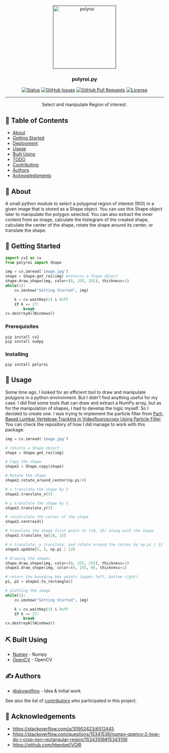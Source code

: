 <p align="center">
  <a href="" rel="noopener">
 <img width=200px height=200px src="https://i.imgur.com/Y09Ev9i.png" alt="polyroi"></a>
</p>

<h3 align="center">polyroi.py</h3>

<div align="center">

  [![Status](https://img.shields.io/badge/status-active-success.svg)]() 
  [![GitHub Issues](https://img.shields.io/github/issues/skywolfmo/polyroi.svg)](https://github.com/skywolfmo/polyroi/issues)
  [![GitHub Pull Requests](https://img.shields.io/github/issues-pr/skywolfmo/polyroi.svg)](https://github.com/skywolfmo/polyroi/pulls)
  [![License](https://img.shields.io/badge/license-MIT-blue.svg)](/LICENSE)

</div>

---

<p align="center"> Select and manipulate Region of interest.
    <br> 
</p>

## 📝 Table of Contents

- [About](#about)
- [Getting Started](#getting_started)
- [Deployment](#deployment)
- [Usage](#usage)
- [Built Using](#built_using)
- [TODO](../TODO.md)
- [Contributing](../CONTRIBUTING.md)
- [Authors](#authors)
- [Acknowledgments](#acknowledgement)

## 🧐 About <a name = "about"></a>

A small python module to select a polygonal region of interest (ROI) in a given image that is stored as a Shape object. You can use this Shape object later to manipulate the polygon selected. You can also extract the inner content from an image, calculate the histogram of the created shape, calculate the center of the shape, rotate the shape around its center, or translate the shape.

## 🏁 Getting Started <a name = "getting_started"></a>

``` python
import cv2 as cv
from polyroi import Shape
```

``` python
img = cv.imread('image.jpg')
shape = Shape.get_roi(img) #returns a Shape object
shape.draw_shape(img, color=(0, 255, 255), thickness=1)
while(1):
    cv.imshow("Getting Started", img)

    k = cv.waitKey(1) & 0xFF
    if k == 27:
        break
cv.destroyAllWindows()
```

### Prerequisites

``` shell
pip install cv2
pip install numpy
```

### Installing

``` shell
pip install polyroi 
```


## 🎈 Usage <a name="usage"></a>

Some time ago, I looked for an efficient tool to draw and manipulate polygons in a python environment. But I didn't find anything useful for my case. I did find some tools that can draw and extract a NumPy array, but as for the manipulation of shapes, I had to develop the logic myself. So I decided to create one.
I was trying to implement the particle filter from [Part-Based Lumbar Vertebrae Tracking in Videofluoroscopy Using Particle Filter](https://dblp.org/rec/journals/ijcvip/GuelzimAN20). You can check the repository of how I did manage to work with this package.

``` python
img = cv.imread('image.jpg')

# returns a Shape object
shape = Shape.get_roi(img) 

# Copy the shape
shape2 = Shape.copy(shape) 

# Rotate the shape
shape2.rotate_around_center(np.pi/4) 

# x translate the shape by 5
shape2.translate_x(5) 

# y translate the shape by 5
shape2.translate_y(5) 

# recalculate the center of the shape
shape2.centroid() 

# translate the shape first point to (10, 15) along with the shape
shape2.translate_to(10, 15) 

# x translate, y translate, and rotate around the center by np.pi / 12
shape2.update(5, 3, np.pi / 12) 

# Drawing the shapes
shape.draw_shape(img, color=(0, 255, 255), thickness=1)
shape2.draw_shape(img, color=(0, 255, 0), thickness=1)

# return the bounding box points (upper left, bottom right)
p1, p2 = shape2.to_rectangle() 

# plotting the image
while(1):
    cv.imshow("Getting Started", img)

    k = cv.waitKey(1) & 0xFF
    if k == 27:
        break
cv.destroyAllWindows()
```


## ⛏️ Built Using <a name = "built_using"></a>
- [Numpy](https://numpy.org/) - Numpy
- [OpenCV](https://opencv.org/) - OpenCV

## ✍️ Authors <a name = "authors"></a>
- [@skywolfmo](https://github.com/skywolfmo) - Idea & Initial work

See also the list of [contributors](https://github.com/skywolfmo/polyroi/contributors) who participated in this project.

## 🎉 Acknowledgements <a name = "acknowledgement"></a>
- https://stackoverflow.com/a/30902423/6512445
- https://stackoverflow.com/questions/15341538/numpy-opencv-2-how-do-i-crop-non-rectangular-region/15343106#15343106
- https://github.com/hbenbel/VOIR
